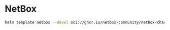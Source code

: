 # NetBox

```bash
helm template netbox --devel oci://ghcr.io/netbox-community/netbox-chart/netbox -f values.yaml
```
